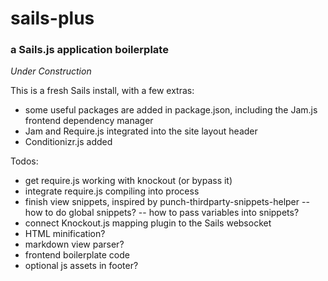 # sails-plus
### a Sails.js application boilerplate

*Under Construction*

This is a fresh Sails install, with a few extras:

- some useful packages are added in package.json, including the Jam.js frontend dependency manager
- Jam and Require.js integrated into the site layout header
- Conditionizr.js added

Todos:

- get require.js working with knockout (or bypass it)
- integrate require.js compiling into process
- finish view snippets, inspired by punch-thirdparty-snippets-helper
-- how to do global snippets?
-- how to pass variables into snippets?
- connect Knockout.js mapping plugin to the Sails websocket
- HTML minification?
- markdown view parser?
- frontend boilerplate code
- optional js assets in footer?


